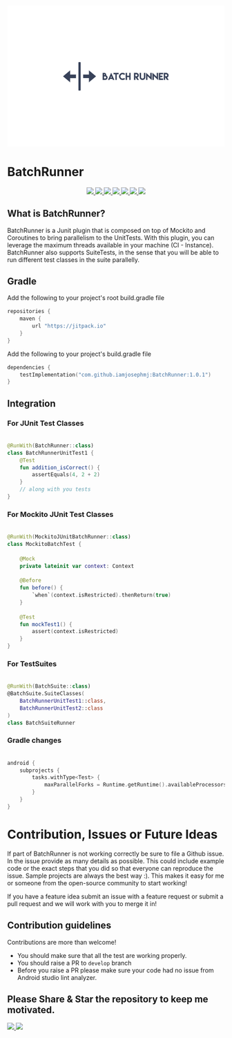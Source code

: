 ![BatchRunner](https://github.com/iamjosephmj/BatchRunner/blob/develop/media/batch.png)


# BatchRunner



<div align="center">
 
 <a href = "https://github.com/iamjosephmj/BatchRunner/actions/workflows/android.yml">
      <img src = "https://github.com/iamjosephmj/BatchRunner/actions/workflows/android.yml/badge.svg" />
 </a>
   
 <a href = "https://github.com/iamjosephmj/BatchRunner/network/">
    <img src = "https://img.shields.io/github/forks/iamjosephmj/BatchRunner" />
  </a>
 
  <a href = "https://github.com/iamjosephmj/BatchRunner">
    <img src = "https://img.shields.io/github/stars/iamjosephmj/BatchRunner" />
 </a>

 <a href = "https://github.com/iamjosephmj/BatchRunner/issues">
     <img src = "https://img.shields.io/github/issues/iamjosephmj/BatchRunner" />
 </a>  
 
 <a href = "https://github.com/iamjosephmj/BatchRunner/blob/master/LICENSE">
     <img src = "https://img.shields.io/github/license/iamjosephmj/BatchRunner" />
 </a> 

  <a href = "https://jitpack.io/#iamjosephmj/BatchRunner">
     <img src = "https://jitpack.io/v/iamjosephmj/BatchRunner.svg" />
  </a>
 
 <a href = "https://twitter.com/iamjosephmj">
     <img src = "https://img.shields.io/twitter/url?label=follow&style=social&url=https%3A%2F%2Ftwitter.com" />
  </a>

</div>


## What is BatchRunner?

<p>
BatchRunner is a Junit plugin that is composed on top of Mockito and Coroutines to bring parallelism to the UnitTests.
With this plugin, you can leverage the maximum threads available in your machine (CI - Instance).
<br/>
BatchRunner also supports SuiteTests, in the sense that you will be able to run different test classes in the suite parallelly.
<br/>
</p>

## Gradle

Add the following to your project's root build.gradle file

```groovy
repositories {
    maven {
        url "https://jitpack.io"
    }
}
```

Add the following to your project's build.gradle file

```kotlin
dependencies {
    testImplementation("com.github.iamjosephmj:BatchRunner:1.0.1")
}
```

## Integration

### For JUnit Test Classes

```kotlin

@RunWith(BatchRunner::class)
class BatchRunnerUnitTest1 {
    @Test
    fun addition_isCorrect() {
        assertEquals(4, 2 + 2)
    }
    // along with you tests
}

```

### For Mockito JUnit Test Classes

```kotlin

@RunWith(MockitoJUnitBatchRunner::class)
class MockitoBatchTest {

    @Mock
    private lateinit var context: Context

    @Before
    fun before() {
        `when`(context.isRestricted).thenReturn(true)
    }

    @Test
    fun mockTest1() {
        assert(context.isRestricted)
    }
}

```


### For TestSuites

```kotlin

@RunWith(BatchSuite::class)
@BatchSuite.SuiteClasses(
    BatchRunnerUnitTest1::class,
    BatchRunnerUnitTest2::class
)
class BatchSuiteRunner

```

### Gradle changes

```kotlin

android {
    subprojects {
        tasks.withType<Test> {
            maxParallelForks = Runtime.getRuntime().availableProcessors()
        }
    }
}

```

# Contribution, Issues or Future Ideas

If part of BatchRunner is not working correctly be sure to file a Github issue. In the issue provide as
many details as possible. This could include example code or the exact steps that you did so that
everyone can reproduce the issue. Sample projects are always the best way :). This makes it easy for
me or someone from the open-source community to start working!

If you have a feature idea submit an issue with a feature request or submit a pull request and we
will work with you to merge it in!

## Contribution guidelines

Contributions are more than welcome!
- You should make sure that all the test are working properly.
- You should raise a PR to `develop` branch
- Before you raise a PR please make sure your code had no issue from Android studio lint analyzer.

## Please Share & Star the repository to keep me motivated.
  <a href = "https://github.com/iamjosephmj/BatchRunner/stargazers">
     <img src = "https://img.shields.io/github/stars/iamjosephmj/BatchRunner" />
  </a>
  <a href = "https://twitter.com/iamjosephmj">
     <img src = "https://img.shields.io/twitter/url?label=follow&style=social&url=https%3A%2F%2Ftwitter.com" />
  </a>


